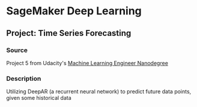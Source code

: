 # SageMaker Deep Learning

## Project: Time Series Forecasting

### Source

Project 5 from Udacity's [Machine Learning Engineer Nanodegree](https://www.udacity.com/course/machine-learning-engineer-nanodegree--nd009t)

### Description

Utilizing DeepAR (a recurrent neural network) to predict future data points, given some historical data 
